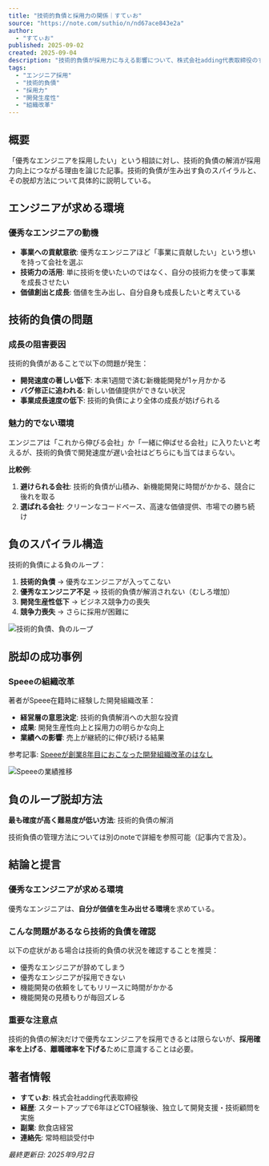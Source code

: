 ```yaml
---
title: "技術的負債と採用力の関係｜すてぃお"
source: "https://note.com/suthio/n/nd67ace843e2a"
author:
  - "すてぃお"
published: 2025-09-02
created: 2025-09-04
description: "技術的負債が採用力に与える影響について、株式会社adding代表取締役のすてぃお氏が論じた記事。優秀なエンジニアは事業に貢献したいと考えており、技術的負債が開発速度を低下させることで採用力が下がる構造を解説し、負のスパイラルとその脱却方法を提示している。"
tags:
  - "エンジニア採用"
  - "技術的負債"
  - "採用力"
  - "開発生産性"
  - "組織改革"
---
```


## 概要

「優秀なエンジニアを採用したい」という相談に対し、技術的負債の解消が採用力向上につながる理由を論じた記事。技術的負債が生み出す負のスパイラルと、その脱却方法について具体的に説明している。

## エンジニアが求める環境

### 優秀なエンジニアの動機

- **事業への貢献意欲**: 優秀なエンジニアほど「事業に貢献したい」という想いを持って会社を選ぶ
- **技術力の活用**: 単に技術を使いたいのではなく、自分の技術力を使って事業を成長させたい
- **価値創出と成長**: 価値を生み出し、自分自身も成長したいと考えている

## 技術的負債の問題

### 成長の阻害要因

技術的負債があることで以下の問題が発生：

- **開発速度の著しい低下**: 本来1週間で済む新機能開発が1ヶ月かかる
- **バグ修正に追われる**: 新しい価値提供ができない状況
- **事業成長速度の低下**: 技術的負債により全体の成長が妨げられる

### 魅力的でない環境

エンジニアは「これから伸びる会社」か「一緒に伸ばせる会社」に入りたいと考えるが、技術的負債で開発速度が遅い会社はどちらにも当てはまらない。

**比較例**:

1. **避けられる会社**: 技術的負債が山積み、新機能開発に時間がかかる、競合に後れを取る
2. **選ばれる会社**: クリーンなコードベース、高速な価値提供、市場での勝ち続け

## 負のスパイラル構造

技術的負債による負のループ：

1. **技術的負債** → 優秀なエンジニアが入ってこない
2. **優秀なエンジニア不足** → 技術的負債が解消されない（むしろ増加）
3. **開発生産性低下** → ビジネス競争力の喪失
4. **競争力喪失** → さらに採用が困難に

![技術的負債、負のループ](https://assets.st-note.com/img/1756520466-IBnDHdXAlvCJZ7u9TebY1gkR.png?width=1200)

## 脱却の成功事例

### Speeeの組織改革

著者がSpeee在籍時に経験した開発組織改革：

- **経営層の意思決定**: 技術的負債解消への大胆な投資
- **成果**: 開発生産性向上と採用力の明らかな向上
- **業績への影響**: 売上が継続的に伸び続ける結果

参考記事: [Speeeが創業8年目におこなった開発組織改革のはなし](https://tech.speee.jp/entry/2848)

![Speeeの業績推移](https://assets.st-note.com/img/1756520592-l6eEqhP7wuTxYGNpodaSX1B8.png?width=1200)

## 負のループ脱却方法

**最も確度が高く難易度が低い方法**: 技術的負債の解消

技術負債の管理方法については別のnoteで詳細を参照可能（記事内で言及）。

## 結論と提言

### 優秀なエンジニアが求める環境

優秀なエンジニアは、**自分が価値を生み出せる環境**を求めている。

### こんな問題があるなら技術的負債を確認

以下の症状がある場合は技術的負債の状況を確認することを推奨：

- 優秀なエンジニアが辞めてしまう
- 優秀なエンジニアが採用できない
- 機能開発の依頼をしてもリリースに時間がかかる
- 機能開発の見積もりが毎回ズレる

### 重要な注意点

技術的負債の解決だけで優秀なエンジニアを採用できるとは限らないが、**採用確率を上げる**、**離職確率を下げる**ために意識することは必要。

## 著者情報

- **すてぃお**: 株式会社adding代表取締役
- **経歴**: スタートアップで6年ほどCTO経験後、独立して開発支援・技術顧問を実施
- **副業**: 飲食店経営
- **連絡先**: 常時相談受付中

*最終更新日: 2025年9月2日*
